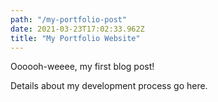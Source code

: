 ```yaml
---
path: "/my-portfolio-post"
date: 2021-03-23T17:02:33.962Z
title: "My Portfolio Website"
---
```


Oooooh-weeee, my first blog post!

Details about my development process go here.
